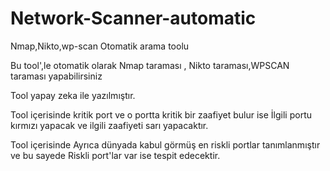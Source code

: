# Network-Scanner-automatic
Nmap,Nikto,wp-scan Otomatik arama toolu



Bu tool',le otomatik olarak Nmap taraması , Nikto taraması,WPSCAN taraması yapabilirsiniz


Tool yapay zeka ile yazılmıştır.

Tool içerisinde kritik port ve o portta kritik bir zaafiyet bulur ise İlgili portu kırmızı yapacak ve ilgili zaafiyeti sarı yapacaktır.

Tool içerisinde Ayrıca dünyada kabul görmüş en riskli portlar tanımlanmıştır ve bu sayede Riskli port'lar var ise tespit edecektir.
